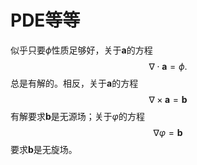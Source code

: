 # PDE等等

似乎只要$\phi$性质足够好，关于$\boldsymbol{a}$的方程
$$
\nabla \cdot \boldsymbol{a} = \phi.
$$
总是有解的。相反，关于$\boldsymbol{a}$的方程
$$
\nabla \times \boldsymbol{a} = \boldsymbol{b}
$$
有解要求$\boldsymbol{b}$是无源场；关于$\varphi$的方程
$$
\nabla \varphi = \boldsymbol{b}
$$
要求$\boldsymbol{b}$是无旋场。